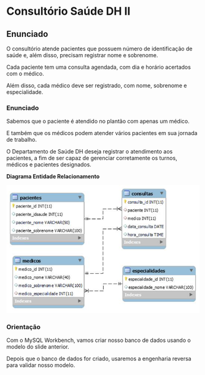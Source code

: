 # **Consultório Saúde DH II**

## **Enunciado**

O consultório atende pacientes que possuem
número de identificação de saúde e, além disso,
precisam registrar nome e sobrenome.

Cada paciente tem uma consulta agendada,
com dia e horário acertados com o médico.

Além disso, cada médico deve ser registrado,
com nome, sobrenome e especialidade.

### **Enunciado**

Sabemos que o paciente é atendido no plantão com apenas um médico.

E também que os médicos podem atender vários pacientes em sua jornada de
trabalho.

O Departamento de Saúde DH deseja registrar o atendimento aos pacientes, a
fim de ser capaz de gerenciar corretamente os turnos, médicos e pacientes
designados.

****Diagrama Entidade Relacionamento****

![Untitled](example/example.png)

### **Orientação**

Com o MySQL Workbench, vamos criar
nosso banco de dados usando o modelo
do slide anterior.

Depois que o banco de dados for criado,
usaremos a engenharia reversa para
validar nosso modelo.